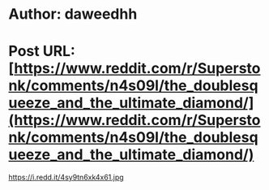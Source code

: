# Author: daweedhh
# Post URL: [https://www.reddit.com/r/Superstonk/comments/n4s09l/the_doublesqueeze_and_the_ultimate_diamond/](https://www.reddit.com/r/Superstonk/comments/n4s09l/the_doublesqueeze_and_the_ultimate_diamond/)


https://i.redd.it/4sy9tn6xk4x61.jpg